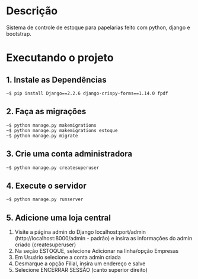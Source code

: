 # Descrição
Sistema de controle de estoque para papelarias feito com python, django e bootstrap.

# Executando o projeto
## 1. Instale as Dependências
``` console
~$ pip install Django==2.2.6 django-crispy-forms==1.14.0 fpdf
```

## 2. Faça as migrações
``` console
~$ python manage.py makemigrations
~$ python manage.py makemigrations estoque
~$ python manage.py migrate
```

## 3. Crie uma conta administradora
``` console
~$ python manage.py createsuperuser
```

## 4. Execute o servidor
``` console
~$ python manage.py runserver
```

## 5. Adicione uma loja central
1. Visite a página admin do Django localhost:port/admin (http://localhost:8000/admin - padrão) e insira as informações do admin criado (createsuperuser)
2. Na seção ESTOQUE, selecione Adicionar na linha/opção Empresas
3. Em Usuário selecione a conta admin criada
4. Desmarque a opção Filial, insira um endereço e salve
5. Selecione ENCERRAR SESSÃO (canto superior direito)
